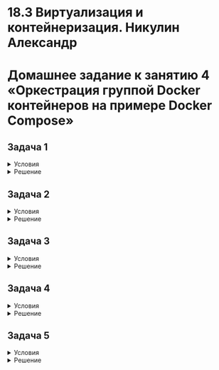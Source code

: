 # 18.3 Виртуализация и контейнеризация.  Никулин Александр
# Домашнее задание к занятию 4 «Оркестрация группой Docker контейнеров на примере Docker Compose»

## Задача 1
<details>
  <summary>Условия</summary>

  Сценарий выполнения задачи:
  - Установите docker и docker compose plugin на свою linux рабочую станцию или ВМ.
  - Если dockerhub недоступен создайте файл /etc/docker/daemon.json с содержимым: ```{"registry-mirrors": ["https://mirror.gcr.io", "https://daocloud.io", "https://c.163.com/", "https://registry.docker-cn.com"]}```
  - Зарегистрируйтесь и создайте публичный репозиторий  с именем "custom-nginx" на https://hub.docker.com (ТОЛЬКО ЕСЛИ У ВАС ЕСТЬ ДОСТУП);
  - скачайте образ nginx:1.21.1;
  - Создайте Dockerfile и реализуйте в нем замену дефолтной индекс-страницы(/usr/share/nginx/html/index.html), на файл index.html с содержимым:
  ```
  <html>
  <head>
  Hey, Netology
  </head>
  <body>
  <h1>I will be DevOps Engineer!</h1>
  </body>
  </html>
  ```
  - Соберите и отправьте созданный образ в свой dockerhub-репозитории c tag 1.0.0 (ТОЛЬКО ЕСЛИ ЕСТЬ ДОСТУП). 
  - Предоставьте ответ в виде ссылки на https://hub.docker.com/<username_repo>/custom-nginx/general .

</details>

<details>
  <summary>Решение</summary>
  
  1. Подготовил виртуалку в яндексе: ![image](https://github.com/user-attachments/assets/3651e9ec-5b5b-49a0-b55a-cc8d910303cd)
  2. Установил докер на неё
     ```sh
     #!/bin/bash

     # Add Docker's official GPG key:
     sudo apt-get update &&
     sudo apt-get install ca-certificates curl gnupg -y &&
     sudo install -m 0755 -d /etc/apt/keyrings &&
     curl -fsSL https://download.docker.com/linux/ubuntu/gpg | sudo gpg --dearmor -o /etc/apt/keyrings/docker.gpg &&
     sudo chmod a+r /etc/apt/keyrings/docker.gpg &&
      
     # Add the repository to Apt sources:
     echo \
       "deb [arch=$(dpkg --print-architecture) signed-by=/etc/apt/keyrings/docker.gpg] https://download.docker.com/linux/ubuntu \
       $(. /etc/os-release && echo "$VERSION_CODENAME") stable" | \
       sudo tee /etc/apt/sources.list.d/docker.list > /dev/null &&
     sudo apt-get update &&
     sudo apt-get install docker-ce docker-ce-cli containerd.io docker-buildx-plugin docker-compose-plugin &&
     sudo docker run hello-world
     ```
  3. Подготовил докер файл и index.html \
     ![image](https://github.com/user-attachments/assets/2eecb576-029f-41d4-bb82-6a70a3c77fad) \
     Dockerfile без entrypoint и cmd так как принципиально от изначального контейненра ничего не меняем.
  4. ![image](https://github.com/user-attachments/assets/ff839d55-135b-40cc-bdd0-8ae9302ce1bf)
  5. ![image](https://github.com/user-attachments/assets/afe16ab6-0982-4b75-89b3-a8d25a0c80cc)
  6. ![image](https://github.com/user-attachments/assets/ce9a0b2e-fcde-4c24-b6da-60bff4c1d30d)
  7. [https://hub.docker.com/layers/ejick007/custom-nginx/general](https://hub.docker.com/repository/docker/ejick007/custom-nginx/general)

</details>

## Задача 2
<details>
  <summary>Условия</summary>
  
  1. Запустите ваш образ custom-nginx:1.0.0 командой docker run в соответвии с требованиями:
  - имя контейнера "ФИО-custom-nginx-t2"
  - контейнер работает в фоне
  - контейнер опубликован на порту хост системы 127.0.0.1:8080
  2. Не удаляя, переименуйте контейнер в "custom-nginx-t2"
  3. Выполните команду ```date +"%d-%m-%Y %T.%N %Z" ; sleep 0.150 ; docker ps ; ss -tlpn | grep 127.0.0.1:8080  ; docker logs custom-nginx-t2 -n1 ; docker exec -it custom-nginx-t2 base64 /usr/share/nginx/html/index.html```
  4. Убедитесь с помощью curl или веб браузера, что индекс-страница доступна.
  
  В качестве ответа приложите скриншоты консоли, где видно все введенные команды и их вывод.
  
</details>

<details>
  <summary>Решение</summary>
  
</details>

## Задача 3
<details>
  <summary>Условия</summary>
  1. Воспользуйтесь docker help или google, чтобы узнать как подключиться к стандартному потоку ввода/вывода/ошибок контейнера "custom-nginx-t2".
  2. Подключитесь к контейнеру и нажмите комбинацию Ctrl-C.
  3. Выполните ```docker ps -a``` и объясните своими словами почему контейнер остановился.
  4. Перезапустите контейнер
  5. Зайдите в интерактивный терминал контейнера "custom-nginx-t2" с оболочкой bash.
  6. Установите любимый текстовый редактор(vim, nano итд) с помощью apt-get.
  7. Отредактируйте файл "/etc/nginx/conf.d/default.conf", заменив порт "listen 80" на "listen 81".
  8. Запомните(!) и выполните команду ```nginx -s reload```, а затем внутри контейнера ```curl http://127.0.0.1:80 ; curl http://127.0.0.1:81```.
  9. Выйдите из контейнера, набрав в консоли  ```exit``` или Ctrl-D.
  10. Проверьте вывод команд: ```ss -tlpn | grep 127.0.0.1:8080``` , ```docker port custom-nginx-t2```, ```curl http://127.0.0.1:8080```. Кратко объясните суть возникшей проблемы.
  11. * Это дополнительное, необязательное задание. Попробуйте самостоятельно исправить конфигурацию контейнера, используя доступные источники в интернете. Не изменяйте конфигурацию nginx и не удаляйте контейнер. Останавливать контейнер можно. [пример источника](https://www.baeldung.com/linux/assign-port-docker-container)
  12. Удалите запущенный контейнер "custom-nginx-t2", не останавливая его.(воспользуйтесь --help или google)
  
  В качестве ответа приложите скриншоты консоли, где видно все введенные команды и их вывод.

</details>

<details>
  <summary>Решение</summary>
  
</details>

## Задача 4
<details>
  <summary>Условия</summary>

  - Запустите первый контейнер из образа ***centos*** c любым тегом в фоновом режиме, подключив папку  текущий рабочий каталог ```$(pwd)``` на хостовой машине в ```/data``` контейнера, используя ключ -v.
  - Запустите второй контейнер из образа ***debian*** в фоновом режиме, подключив текущий рабочий каталог ```$(pwd)``` в ```/data``` контейнера. 
  - Подключитесь к первому контейнеру с помощью ```docker exec``` и создайте текстовый файл любого содержания в ```/data```.
  - Добавьте ещё один файл в текущий каталог ```$(pwd)``` на хостовой машине.
  - Подключитесь во второй контейнер и отобразите листинг и содержание файлов в ```/data``` контейнера.
  
  
  В качестве ответа приложите скриншоты консоли, где видно все введенные команды и их вывод.

</details>

<details>
  <summary>Решение</summary>
  
</details>

## Задача 5
<details>
  <summary>Условия</summary>

  1. Создайте отдельную директорию(например /tmp/netology/docker/task5) и 2 файла внутри него.
  "compose.yaml" с содержимым:
  ```
  version: "3"
  services:
    portainer:
      image: portainer/portainer-ce:latest
      network_mode: host
      ports:
        - "9000:9000"
      volumes:
        - /var/run/docker.sock:/var/run/docker.sock
  ```
  "docker-compose.yaml" с содержимым:
  ```
  version: "3"
  services:
    registry:
      image: registry:2
      network_mode: host
      ports:
      - "5000:5000"
  ```
  
  И выполните команду "docker compose up -d". Какой из файлов был запущен и почему? (подсказка: https://docs.docker.com/compose/compose-application-model/#the-compose-file )
  
  2. Отредактируйте файл compose.yaml так, чтобы были запущенны оба файла. (подсказка: https://docs.docker.com/compose/compose-file/14-include/)
  
  3. Выполните в консоли вашей хостовой ОС необходимые команды чтобы залить образ custom-nginx как custom-nginx:latest в запущенное вами, локальное registry. Дополнительная документация: https://distribution.github.io/distribution/about/deploying/
  4. Откройте страницу "https://127.0.0.1:9000" и произведите начальную настройку portainer.(логин и пароль адмнистратора)
  5. Откройте страницу "http://127.0.0.1:9000/#!/home", выберите ваше local  окружение. Перейдите на вкладку "stacks" и в "web editor" задеплойте следующий компоуз:
  
  ```
  version: '3'
  
  services:
    nginx:
      image: 127.0.0.1:5000/custom-nginx
      ports:
        - "9090:80"
  ```
  6. Перейдите на страницу "http://127.0.0.1:9000/#!/2/docker/containers", выберите контейнер с nginx и нажмите на кнопку "inspect". В представлении <> Tree разверните поле "Config" и сделайте скриншот от поля "AppArmorProfile" до "Driver".
  
  7. Удалите любой из манифестов компоуза(например compose.yaml).  Выполните команду "docker compose up -d". Прочитайте warning, объясните суть предупреждения и выполните предложенное действие. Погасите compose-проект ОДНОЙ(обязательно!!) командой.
  
  В качестве ответа приложите скриншоты консоли, где видно все введенные команды и их вывод, файл compose.yaml , скриншот portainer c задеплоенным компоузом.
</details>

<details>
  <summary>Решение</summary>
  
</details>

